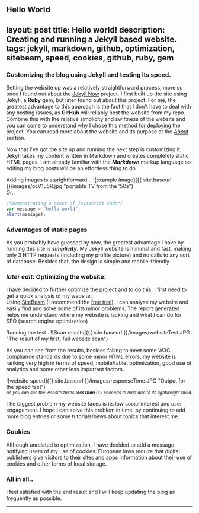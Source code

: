 Hello World
---
layout: post
title: Hello world!
description: Creating and running a Jekyll based website.
tags: jekyll, markdown, github, optimization, sitebeam, speed, cookies, github, ruby, gem
---

### Customizing the blog using Jekyll and testing its speed.



Setting the website up was a relatively straightforward process, more so once I found out about the [Jekyll Now](https://github.com/barryclark/jekyll-now) project. I first built up the site using Jekyll, a **Ruby** gem, but later found out about this project. For me, the greatest advantage to this approach is the fact that I don't have to deal with any hosting issues, as **GitHub** will reliably host the website from my repo. Combine this with the relative simplicity and swiftness of the website and you can come to understand why I chose this method for deploying the project. You can read more about the website and its purpose at the [*About*](https://victormarcu.github.io/about/) section.    




Now that I've got the site up and running the next step is customizing it. Jekyll takes my content written in Markdown and creates completely static HTML pages. I am already familiar with the _**Markdown**_ markup language so editing my blog posts will be an effortless thing to do.  

Adding images is starightforward...
![example image]({{ site.baseurl }}/images/ocV1u5R.jpg "portable TV from the '50s")  
Or.. 


```javascript
/*Demonstrating a piece of javascript code*/  
var message = "hello world";  
alert(message);
```

### Advantages of static pages

As you probably have guessed by now, the greatest advantage I have by running this site is _**simplicity**_. My Jekyll website is minimal and fast, making only 3 HTTP requests (including my profile picture) and no calls to any sort of database. Besides that, the design is simple and mobile-friendly.





### _later edit:_ Optimizing the website:

I have decided to further optimize the project and to do this, I first need to get a quick analysis of my website.  
Using [SiteBeam](http://sitebeam.net/) (I recommend the [free trial](http://trial.sitebeam.net/)). I can analyse my website and easily find and solve some of its minor problems. The report generated helps me understand where my website is lacking and what I can do for SEO (search engine optimization)


Running the test..
![Scan results]({{ site.baseurl }}/images/websiteTest.JPG "The result of my first, full website scan")  



As you can see from the results, besides failing to meet some W3C compliance standards due to some minor HTML errors, my website is ranking very high in terms of speed, mobile/tablet optimization, good use of analytics and some other less important factors.  

![website speed]({{ site.baseurl }}/images/responseTime.JPG "Output for the speed test")  
<sub>_As you can see the website takes **less than** 0.2 seconds to load due to its lightweight build._</sub>




The biggest problem my website faces is its low social interest and user engagement. I hope I can solve this problem in time, by continuing to add more blog entries or some tutorials/news about topics that interest me.

### Cookies
Although unrelated to optimization, I have decided to add a message notifying users of my use of cookies. European laws require that digital publishers give visitors to their sites and apps information about their use of cookies and other forms of local storage.

### All in all..

I feel satisfied with the end result and I will keep updating the blog as frequently as possible.



****
